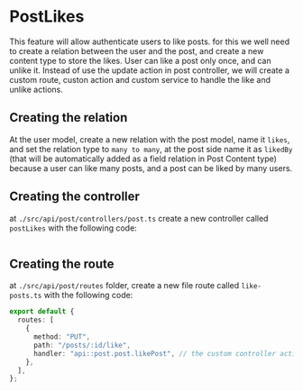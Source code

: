 # PostLikes

This feature will allow authenticate users to like posts.
for this we well need to create a relation between the user and the post, and create a new content type to store the likes.
User can like a post only once, and can unlike it.
Instead of use the update action in post controller, we will create a custom route, custon action and custom service to handle the like and unlike actions.

## Creating the relation

At the user model, create a new relation with the post model, name it `likes`, and set the relation type to `many to many`, at the post side name it as `likedBy` (that will be automatically added as a field relation in Post Content type) because a user can like many posts, and a post can be liked by many users.


## Creating the controller

at `./src/api/post/controllers/post.ts` create a new controller called `postLikes` with the following code:

```ts
```

## Creating the route

at `./src/api/post/routes` folder, create a new file route called `like-posts.ts` with the following code:

```ts
export default {
  routes: [
    {
      method: "PUT",
      path: "/posts/:id/like", 
      handler: "api::post.post.likePost", // the custom controller action
    },
  ],
};
```